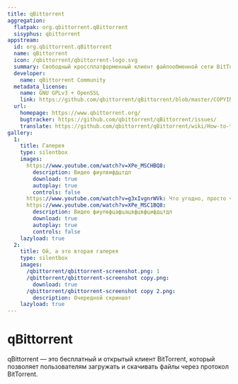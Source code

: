 ```yaml
---
title: qBittorrent
aggregation:
  flatpak: org.qbittorrent.qBittorrent
  sisyphus: qbittorrent
appstream:
  id: org.qbittorrent.qBittorrent
  name: qBittorrent
  icon: /qbittorrent/qbittorrent-logo.svg
  summary: Свободный кроссплатформенный клиент файлообменной сети BitTorrent.
  developer:
    name: qBittorrent Community
  metadata_license:
    name: GNU GPLv3 + OpenSSL
    link: https://github.com/qbittorrent/qBittorrent/blob/master/COPYING/
  url:
    homepage: https://www.qbittorrent.org/
    bugtracker: https://github.com/qbittorrent/qBittorrent/issues/
    translate: https://github.com/qbittorrent/qBittorrent/wiki/How-to-translate-qBittorrent
gallery:
  1:
    title: Галерея
    type: silentbox
    images:
      https://www.youtube.com/watch?v=XPe_MSCHBQ8:
        description: Видео фиулвифдцтдл
        download: true
        autoplay: true
        controls: false
      https://www.youtube.com/watch?v=g3xIvgnrWVk: Что угодно, просто чтобы был ключ, если не нужны параметры
      https://www.youtube.com/watch?v=XPe_MSC1BQ8:
        description: Видео фиулвфцафцацвфцвфцифдцтдл
        download: true
        autoplay: true
        controls: false
    lazyload: true
  2:
    title: Ой, а это вторая галерея
    type: silentbox
    images:
      /qbittorrent/qbittorrent-screenshot.png: 1
      /qbittorrent/qbittorrent-screenshot copy.png:
        download: true
      /qbittorrent/qbittorrent-screenshot copy 2.png:
        description: Очередной скриншот
    lazyload: true
---
```


# qBittorrent

qBittorrent — это бесплатный и открытый клиент BitTorrent, который позволяет пользователям загружать и скачивать файлы через протокол BitTorrent.

<!--@include: @apps/.parts/install/content-repo.md-->
<!--@include: @apps/.parts/install/content-flatpak.md-->
